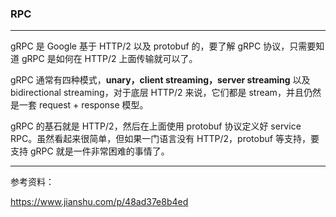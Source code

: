 ### RPC

---

gRPC 是 Google 基于 HTTP/2 以及 protobuf 的，要了解 gRPC 协议，只需要知道 gRPC 是如何在 HTTP/2 上面传输就可以了。

gRPC 通常有四种模式，**unary，client streaming，server streaming** 以及 bidirectional streaming，对于底层 HTTP/2 来说，它们都是 stream，并且仍然是一套 request + response 模型。

gRPC 的基石就是 HTTP/2，然后在上面使用 protobuf 协议定义好 service RPC。虽然看起来很简单，但如果一门语言没有 HTTP/2，protobuf 等支持，要支持 gRPC 就是一件非常困难的事情了。



---

参考资料：

https://www.jianshu.com/p/48ad37e8b4ed
